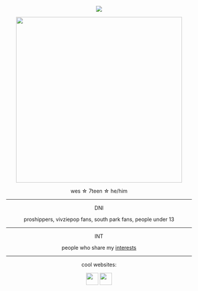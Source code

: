 <!-- nooo... don't look at my raw code >___< -->
<!-- genuinely this is just the madwork of man who usually only uses markdown while attempting html .... -->


 

<p align="center"><img src="https://komarev.com/ghpvc/?username=cometecti&color=657cc2&style=plastic&label=View+Count!"/></p> 

<p align="center"><a href="https://www.tumblr.com/aziarts/760970024784691200/space-dandy?source=share"><img src="https://github.com/user-attachments/assets/ccb782a6-3821-494d-a6c5-14c178cbb989" height="450"/></a></p>
<p align="center">wes ☆ 7teen ☆ he/him</p>

***
<p align="center"> DNI </p>
<p align="center"> proshippers, vivziepop fans, south park fans, people under 13 </p>

***
<p align="center"> INT </p>
<p align="center"> people who share my <a href="https://rentry.co/shinlupin">interests</a> </p>

***

<p align="center">cool websites:

<p align="center"><a href="https://smokepowered.com"><img src="http://smokepowered.com/smoke.gif" height="33"/></a> <a href="https://epicblazed.com"><img src="http://smokepowered.com/EpicBlazedButton.png" height="33"/></a>
